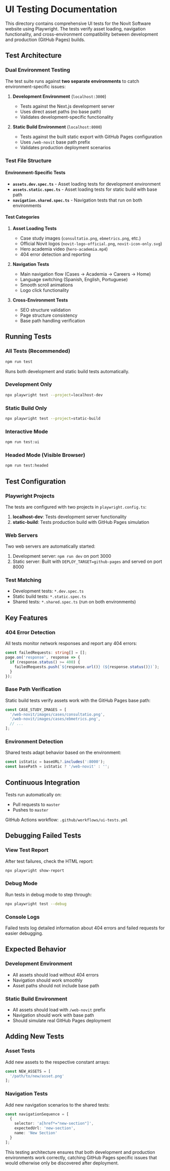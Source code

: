 # UI Testing Documentation

This directory contains comprehensive UI tests for the Novit Software website using Playwright. The tests verify asset loading, navigation functionality, and cross-environment compatibility between development and production (GitHub Pages) builds.

## Test Architecture

### Dual Environment Testing
The test suite runs against **two separate environments** to catch environment-specific issues:

1. **Development Environment** (`localhost:3000`)
   - Tests against the Next.js development server
   - Uses direct asset paths (no base path)
   - Validates development-specific functionality

2. **Static Build Environment** (`localhost:8000`)
   - Tests against the built static export with GitHub Pages configuration
   - Uses `/web-novit` base path prefix
   - Validates production deployment scenarios

### Test File Structure

#### Environment-Specific Tests
- **`assets.dev.spec.ts`** - Asset loading tests for development environment
- **`assets.static.spec.ts`** - Asset loading tests for static build with base path
- **`navigation.shared.spec.ts`** - Navigation tests that run on both environments

#### Test Categories
1. **Asset Loading Tests**
   - Case study images (`consultatio.png`, `ebmetrics.png`, etc.)
   - Official Novit logos (`novit-logo-official.png`, `novit-icon-only.svg`)
   - Hero academia video (`hero-academia.mp4`)
   - 404 error detection and reporting

2. **Navigation Tests**
   - Main navigation flow (Cases → Academia → Careers → Home)
   - Language switching (Spanish, English, Portuguese)
   - Smooth scroll animations
   - Logo click functionality

3. **Cross-Environment Tests**
   - SEO structure validation
   - Page structure consistency
   - Base path handling verification

## Running Tests

### All Tests (Recommended)
```bash
npm run test
```
Runs both development and static build tests automatically.

### Development Only
```bash
npx playwright test --project=localhost-dev
```

### Static Build Only  
```bash
npx playwright test --project=static-build
```

### Interactive Mode
```bash
npm run test:ui
```

### Headed Mode (Visible Browser)
```bash
npm run test:headed
```

## Test Configuration

### Playwright Projects
The tests are configured with two projects in `playwright.config.ts`:

1. **localhost-dev**: Tests development server functionality
2. **static-build**: Tests production build with GitHub Pages simulation

### Web Servers
Two web servers are automatically started:
1. Development server: `npm run dev` on port 3000
2. Static server: Built with `DEPLOY_TARGET=github-pages` and served on port 8000

### Test Matching
- Development tests: `*.dev.spec.ts`
- Static build tests: `*.static.spec.ts`  
- Shared tests: `*.shared.spec.ts` (run on both environments)

## Key Features

### 404 Error Detection
All tests monitor network responses and report any 404 errors:
```typescript
const failedRequests: string[] = [];
page.on('response', response => {
  if (response.status() >= 400) {
    failedRequests.push(`${response.url()} (${response.status()})`);
  }
});
```

### Base Path Verification
Static build tests verify assets work with the GitHub Pages base path:
```typescript
const CASE_STUDY_IMAGES = [
  '/web-novit/images/cases/consultatio.png',
  '/web-novit/images/cases/ebmetrics.png',
  // ...
];
```

### Environment Detection
Shared tests adapt behavior based on the environment:
```typescript
const isStatic = baseURL?.includes(':8000');
const basePath = isStatic ? '/web-novit' : '';
```

## Continuous Integration

Tests run automatically on:
- Pull requests to `master`
- Pushes to `master`

GitHub Actions workflow: `.github/workflows/ui-tests.yml`

## Debugging Failed Tests

### View Test Report
After test failures, check the HTML report:
```bash
npx playwright show-report
```

### Debug Mode
Run tests in debug mode to step through:
```bash
npx playwright test --debug
```

### Console Logs
Failed tests log detailed information about 404 errors and failed requests for easier debugging.

## Expected Behavior

### Development Environment
- All assets should load without 404 errors
- Navigation should work smoothly
- Asset paths should not include base path

### Static Build Environment  
- All assets should load with `/web-novit` prefix
- Navigation should work with base path
- Should simulate real GitHub Pages deployment

## Adding New Tests

### Asset Tests
Add new assets to the respective constant arrays:
```typescript
const NEW_ASSETS = [
  '/path/to/new/asset.png'
];
```

### Navigation Tests
Add new navigation scenarios to the shared tests:
```typescript
const navigationSequence = [
  { 
    selector: 'a[href*="new-section"]', 
    expectedUrl: 'new-section',
    name: 'New Section'
  }
];
```

This testing architecture ensures that both development and production environments work correctly, catching GitHub Pages specific issues that would otherwise only be discovered after deployment.